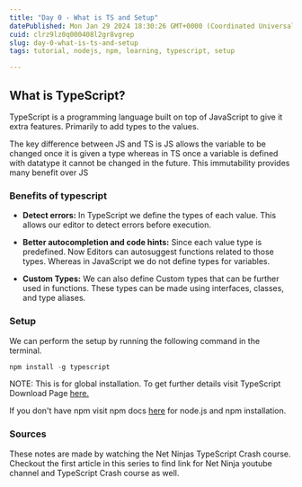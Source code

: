 ```yaml
---
title: "Day 0 - What is TS and Setup"
datePublished: Mon Jan 29 2024 18:30:26 GMT+0000 (Coordinated Universal Time)
cuid: clrz9lz0q000408l2gr8vgrep
slug: day-0-what-is-ts-and-setup
tags: tutorial, nodejs, npm, learning, typescript, setup

---
```


## What is TypeScript?

TypeScript is a programming language built on top of JavaScript to give it extra features. Primarily to add types to the values.

The key difference between JS and TS is JS allows the variable to be changed once it is given a type whereas in TS once a variable is defined with datatype it cannot be changed in the future. This immutability provides many benefit over JS

### Benefits of typescript

* **Detect errors:** In TypeScript we define the types of each value. This allows our editor to detect errors before execution.
    
* **Better autocompletion and code hints:** Since each value type is predefined. Now Editors can autosuggest functions related to those types. Whereas in JavaScript we do not define types for variables.
    
* **Custom Types:** We can also define Custom types that can be further used in functions. These types can be made using interfaces, classes, and type aliases.
    

### Setup

We can perform the setup by running the following command in the terminal.

```powershell
npm install -g typescript
```

NOTE: This is for global installation. To get further details visit TypeScript Download Page [here.](https://www.typescriptlang.org/download)

If you don't have npm visit npm docs [here](https://docs.npmjs.com/downloading-and-installing-node-js-and-npm) for node.js and npm installation.

### Sources

These notes are made by watching the Net Ninjas TypeScript Crash course. Checkout the first article in this series to find link for Net Ninja youtube channel and TypeScript Crash course as well.